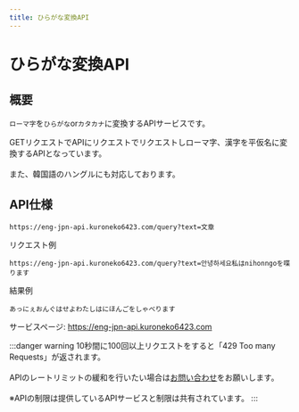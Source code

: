 ```yaml
---
title: ひらがな変換API
---
```


# ひらがな変換API
## 概要
`ローマ字`を`ひらがな`or`カタカナ`に変換するAPIサービスです。

GETリクエストでAPIにリクエストでリクエストしローマ字、漢字を平仮名に変換するAPIとなっています。
<br></br>また、韓国語のハングルにも対応しております。

## API仕様
```
https://eng-jpn-api.kuroneko6423.com/query?text=文章
```

リクエスト例
```
https://eng-jpn-api.kuroneko6423.com/query?text=안녕하세요私はnihonngoを喋ります
```
結果例
```
あっにぇおんぐはせよわたしはにほんごをしゃべります
```

サービスページ: https://eng-jpn-api.kuroneko6423.com

:::danger warning
10秒間に100回以上リクエストをすると「429 Too many Requests」が返されます。
<br></br>APIのレートリミットの緩和を行いたい場合は[お問い合わせ](https://discord.com/invite/Y6w5Jv3EAR)をお願いします。
<br></br>※APIの制限は提供しているAPIサービスと制限は共有されています。
:::
